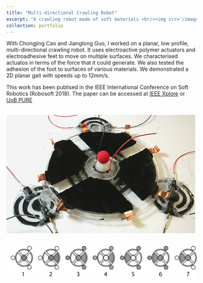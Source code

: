 ```yaml
---
title: "Multi-directional Crawling Robot"
excerpt: "A crawling robot made of soft materials <br/><img src='/images/projectImages/Crawler1.png'>"
collection: portfolio
---
```


With Chongjing Cao and Jianglong Guo, I worked on a planar, low profile, multi-directional crawling robot. It uses electroactive polymer actuators and electroadhesive feet to move on multiple surfaces. We characterised actuatos in terms of the force that it could generate. We also tested the adhesion of the foot to surfaces of various materials. We demonstrated a 2D planar gait with speeds up to 12mm/s. 

This work has been publised in the IEEE International Conference on Soft Robotics (Robosoft 2018). The paper can be accessed at [IEEE Xplore](https://doi.org/10.1109/ROBOSOFT.2018.8404936) or [UoB PURE](https://research-information.bristol.ac.uk/files/160638463/Multi_directional_crawling_robot_with_soft_actuators_and_electroadhesive_grippers.pdf)

<br/><img src='/images/projectImages/Crawler1.png'>

<br/><img src='/images/projectImages/Crawler2.png'>